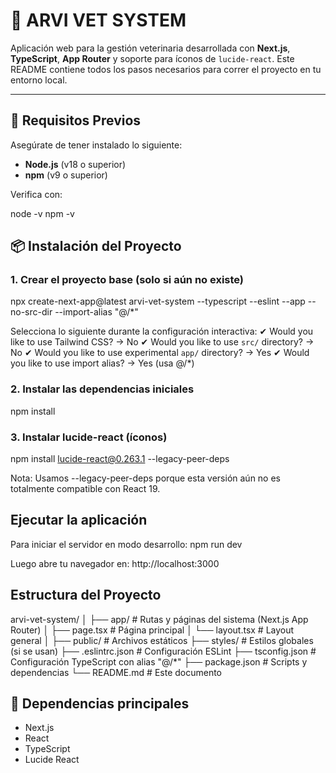 # 🐾 ARVI VET SYSTEM

Aplicación web para la gestión veterinaria desarrollada con **Next.js**, **TypeScript**, **App Router** y soporte para íconos de `lucide-react`. Este README contiene todos los pasos necesarios para correr el proyecto en tu entorno local.

---

## 🚀 Requisitos Previos

Asegúrate de tener instalado lo siguiente: 

- **Node.js** (v18 o superior)
- **npm** (v9 o superior)

Verifica con:

node -v
npm -v

## 📦 Instalación del Proyecto

### 1. Crear el proyecto base (solo si aún no existe)

npx create-next-app@latest arvi-vet-system --typescript --eslint --app --no-src-dir --import-alias "@/*"

Selecciona lo siguiente durante la configuración interactiva:
✔ Would you like to use Tailwind CSS? → No
✔ Would you like to use `src/` directory? → No
✔ Would you like to use experimental `app/` directory? → Yes
✔ Would you like to use import alias? → Yes (usa @/*)

### 2. Instalar las dependencias iniciales
npm install

### 3. Instalar lucide-react (íconos)
npm install lucide-react@0.263.1 --legacy-peer-deps

Nota: Usamos --legacy-peer-deps porque esta versión aún no es totalmente compatible con React 19.

## Ejecutar la aplicación
Para iniciar el servidor en modo desarrollo:
npm run dev

Luego abre tu navegador en:
http://localhost:3000

## Estructura del Proyecto
arvi-vet-system/
│
├── app/               # Rutas y páginas del sistema (Next.js App Router)
│   ├── page.tsx       # Página principal
│   └── layout.tsx     # Layout general
│
├── public/            # Archivos estáticos
├── styles/            # Estilos globales (si se usan)
├── .eslintrc.json     # Configuración ESLint
├── tsconfig.json      # Configuración TypeScript con alias "@/*"
├── package.json       # Scripts y dependencias
└── README.md          # Este documento

## 🧩 Dependencias principales 
   - Next.js
   - React
   - TypeScript
   - Lucide React